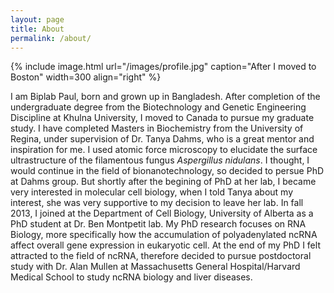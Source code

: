 ```yaml
---
layout: page
title: About
permalink: /about/
---
```


{% include image.html url="/images/profile.jpg" caption="After I moved to Boston" width=300 align="right" %}

I am Biplab Paul, born and grown up in Bangladesh. After completion of the undergraduate degree from the Biotechnology and Genetic Engineering Discipline at Khulna University, I moved to Canada to pursue my graduate study. I have completed Masters in Biochemistry from the University of Regina, under supervision of Dr. Tanya Dahms, who is a great mentor and inspiration for me. I used atomic force microscopy to elucidate the surface ultrastructure of the filamentous fungus *Aspergillus nidulans*. I thought, I would continue in the field of bionanotechnology, so decided to persue PhD at Dahms group. But shortly after the begining of PhD at her lab, I became very interested in molecular cell biology, when I told Tanya about my interest, she was very supportive to my decision to leave her lab. In fall 2013, I joined at the Department of Cell Biology, University of Alberta as a PhD student at Dr. Ben Montpetit lab. My PhD research focuses on RNA Biology, more specifically how the accumulation of polyadenylated ncRNA affect overall gene expression in eukaryotic cell. At the end of my PhD I felt attracted to the field of ncRNA, therefore decided to pursue postdoctoral study with Dr. Alan Mullen at Massachusetts General Hospital/Harvard Medical School to study ncRNA biology and liver diseases. 
